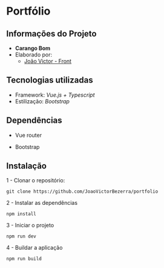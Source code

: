 Portfólio
===
## Informações do Projeto
- **Carango Bom**
- Elaborado por:  
  - [João Victor - Front](https://www.linkedin.com/in/jo%C3%A3o-victor-bezerra-a62b62204/)
## Tecnologias utilizadas
- Framework: _Vue.js + Typescript_
- Estilização: _Bootstrap_

## Dependências
- Vue router
<!-- - Pinia -->
- Bootstrap

## Instalação
1 - Clonar o repositório:
  ```
  git clone https://github.com/JoaoVictorBezerra/portfolio
  ```

2 - Instalar as dependências
 ```
 npm install
 ```

3 - Iniciar o projeto
 ```
 npm run dev
 ```

4 - Buildar a aplicação
 ```
 npm run build
 ```